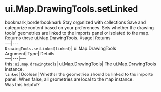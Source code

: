  
#  ui.Map.DrawingTools.setLinked 
bookmark_borderbookmark Stay organized with collections  Save and categorize content based on your preferences.
Sets whether the drawing tools' geometries are linked to the imports panel or isolated to the map. 
Returns these ui.Map.DrawingTools.
Usage| Returns  
---|---  
`DrawingTools.setLinked(linked)`| ui.Map.DrawingTools  
Argument| Type| Details  
---|---|---  
this: `ui.map.drawingtools`| ui.Map.DrawingTools| The ui.Map.DrawingTools instance.  
`linked`| Boolean| Whether the geometries should be linked to the imports panel. When false, all geometries are local to the map instance.  
Was this helpful?
